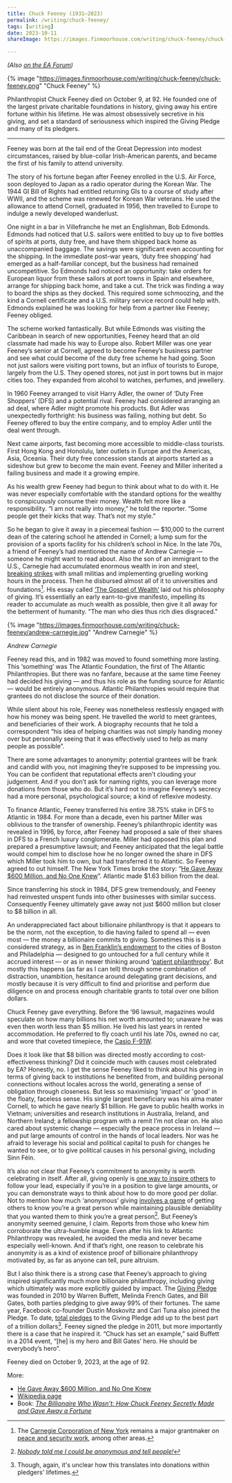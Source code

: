 ```yaml
---
title: Chuck Feeney (1931–2023)
permalink: /writing/chuck-feeney/
tags: [writing]
date: 2023-10-11
shareImage: https://images.finmoorhouse.com/writing/chuck-feeney/chuck-feeney.png

---
```


*(Also [on the EA Forum](https://finmoorhouse.com/writing/chuck-feeney/))*

{% image "https://images.finmoorhouse.com/writing/chuck-feeney/chuck-feeney.png" "Chuck Feeney" %}

Philanthropist Chuck Feeney died on October 9, at 92. He founded one of the largest private charitable foundations in history, giving away his entire fortune within his lifetime. He was almost obsessively secretive in his giving, and set a standard of seriousness which inspired the Giving Pledge and many of its pledgers.



------



Feeney was born at the tail end of the Great Depression into modest circumstances, raised by blue-collar Irish-American parents, and became the first of his family to attend university.

The story of his fortune began after Feeney enrolled in the U.S. Air Force, soon deployed to Japan as a radio operator during the Korean War. The 1944 GI Bill of Rights had entitled returning GIs to a course of study after WWII, and the scheme was renewed for Korean War veterans. He used the allowance to attend Cornell, graduated in 1956, then travelled to Europe to indulge a newly developed wanderlust.

One night in a bar in Villefranche he met an Englishman, Bob Edmonds. Edmonds had noticed that U.S. sailors were entitled to buy up to five bottles of spirits at ports, duty free, and have them shipped back home as unaccompanied baggage. The savings were significant even accounting for the shipping. In the immediate post-war years, ‘duty free shopping’ had emerged as a half-familiar concept, but the business had remained uncompetitive. So Edmonds had noticed an opportunity: take orders for European liquor from these sailors at port towns in Spain and elsewhere, arrange for shipping back home, and take a cut. The trick was finding a way to board the ships as they docked. This required some schmoozing, and the kind a Cornell certificate and a U.S. military service record could help with. Edmonds explained he was looking for help from a partner like Feeney; Feeney obliged.

The scheme worked fantastically. But while Edmonds was visiting the Caribbean in search of new opportunities, Feeney heard that an old classmate had made his way to Europe also. Robert Miller was one year Feeney’s senior at Cornell, agreed to become Feeney’s business partner and see what could become of the duty free scheme he had going. Soon not just sailors were visiting port towns, but an influx of tourists to Europe, largely from the U.S. They opened stores, not just in port towns but in major cities too. They expanded from alcohol to watches, perfumes, and jewellery.

In 1960 Feeney arranged to visit Harry Adler, the owner of ‘Duty Free Shoppers’ (DFS) and a potential rival. Feeney had considered arranging an ad deal, where Adler might promote his products. But Adler was unexpectedly forthright: his business was failing, nothing but debt. So Feeney offered to buy the entire company, and to employ Adler until the deal went through. 

Next came airports, fast becoming more accessible to middle-class tourists. First Hong Kong and Honolulu, later outlets in Europe and the Americas, Asia, Oceania. Their duty free concession stands at airports started as a sideshow but grew to become the main event. Feeney and Miller inherited a failing business and made it a growing empire.

As his wealth grew Feeney had begun to think about what to do with it. He was never especially comfortable with the standard options for the wealthy to conspicuously consume their money. Wealth felt more like a responsibility. “I am not really into money,” he told the reporter. “Some people get their kicks that way. That’s not my style.”

So he began to give it away in a piecemeal fashion — $10,000 to the current dean of the catering school he attended in Cornell; a lump sum for the provision of a sports facility for his children’s school in Nice. In the late 70s, a friend of Feeney’s had mentioned the name of Andrew Carnegie — someone he might want to read about. Also the son of an immigrant to the U.S., Carnegie had accumulated enormous wealth in iron and steel, [breaking strikes](https://en.wikipedia.org/wiki/Homestead_strike) with small militias and implementing gruelling working hours in the process. Then he disbursed almost all of it to universities and foundations[^1]. His essay called [‘The Gospel of Wealth’](http://www.swarthmore.edu/SocSci/rbannis1/AIH19th/Carnegie.html) laid out his philosophy of giving. It’s essentially an early earn-to-give manifesto, impelling its reader to accumulate as much wealth as possible, then give it all away for the betterment of humanity. "The man who dies thus rich dies disgraced."

[^1]: The [Carnegie Corporation of New York](https://www.carnegie.org/) remains a major grantmaker on [peace and security work](https://www.carnegie.org/programs/international-peace-and-security/), among other areas.

{% image "https://images.finmoorhouse.com/writing/chuck-feeney/andrew-carnegie.jpg" "Andrew Carnegie" %}

*Andrew Carnegie*

Feeney read this, and in 1982 was moved to found something more lasting. This ‘something’ was The Atlantic Foundation, the first of The Atlantic Philanthropies. But there was no fanfare, because at the same time Feeney had decided his giving — and thus his role as the funding source for Atlantic — would be entirely anonymous. Atlantic Philanthropies would require that grantees do not disclose the source of their donation.

While silent about his role, Feeney was nonetheless restlessly engaged with how his money was being spent. He travelled the world to meet grantees, and beneficiaries of their work. A biography recounts that he told a correspondent “his idea of helping charities was not simply handing money over but personally seeing that it was effectively used to help as many people as possible”.

There are some advantages to anonymity: potential grantees will be frank and candid with you, not imagining they’re supposed to be impressing you. You can be confident that reputational effects aren’t clouding your judgement. And if you don’t ask for naming rights, you can leverage more donations from those who do. But it’s hard not to imagine Feeney’s secrecy had a more personal, psychological source; a kind of reflexive modesty.

To finance Atlantic, Feeney transferred his entire 38.75% stake in DFS to Atlantic in 1984. For more than a decade, even his partner Miller was oblivious to the transfer of ownership. Feeney’s philanthropic identity was revealed in 1996, by force, after Feeney had proposed a sale of their shares in DFS to a French luxury conglomerate. Miller had opposed this plan and prepared a presumptive lawsuit; and Feeney anticipated that the legal battle would compel him to disclose how he no longer owned the share in DFS which Miller took him to own, but had transferred it to Atlantic. So Feeney agreed to out himself. The New York Times broke the story: “[He Gave Away $600 Million, and No One Knew](https://www.nytimes.com/1997/01/23/nyregion/he-gave-away-600-million-and-no-one-knew.html)”. Atlantic made $1.63 billion from the deal.

Since transferring his stock in 1984, DFS grew tremendously, and Feeney had reinvested unspent funds into other businesses with similar success. Consequently Feeney ultimately gave away not just $600 million but closer to $8 billion in all.

An underappreciated fact about billionaire philanthropy is that it appears to be the norm, not the exception, to die having failed to spend all — even most — the money a billionaire commits to giving. Sometimes this is a considered strategy, as in [Ben Franklin’s endowment](https://www.mentalfloss.com/article/627475/200-year-old-gift-from-benjamin-franklin-to-boston-and-philadelphia) to the cities of Boston and Philadelphia — designed to go untouched for a full century while it accrued interest — or as in newer thinking around ‘[patient philanthropy](https://forum.effectivealtruism.org/topics/patient-altruism)’. But mostly this happens (as far as I can tell) through some combination of distraction, unambition, hesitance around delegating grant decisions, and mostly because it is very difficult to find and prioritise and perform due diligence on and process enough charitable grants to total over one billion dollars.

Chuck Feeney gave everything. Before the ‘96 lawsuit, magazines would speculate on how many billions his net worth amounted to; unaware he was even then worth less than $5 million. He lived his last years in rented accommodation. He preferred to fly coach until his late 70s, owned no car, and wore that coveted timepiece, the [Casio F-91W](https://en.wikipedia.org/wiki/Casio_F-91W).

Does it look like that $8 billion was directed mostly according to cost-effectiveness thinking? Did it coincide much with causes most celebrated by EA? Honestly, no. I get the sense Feeney liked to think about his giving in terms of giving back to institutions he benefited from, and building personal connections without locales across the world, generating a sense of obligation through closeness. But less so maximising 'impact' or 'good' in the floaty, faceless sense. His single largest beneficiary was his alma mater Cornell, to which he gave nearly $1 billion. He gave to public health works in Vietnam; universities and research institutions in Australia, Ireland, and Northern Ireland; a fellowship program with a remit I’m not clear on. He also cared about systemic change — especially the peace process in Ireland — and put large amounts of control in the hands of local leaders. Nor was he afraid to leverage his social and political capital to push for changes he wanted to see, or to give political causes in his personal giving, including Sinn Féin.

It’s also not clear that Feeney’s commitment to anonymity is worth celebrating in itself. After all, giving openly is [one way to inspire others](https://www.givingwhatwecan.org/blog/should-charity-be-anonymous) to follow your lead, especially if you’re in a position to give large amounts, or you can demonstrate ways to think about how to do more good per dollar. Not to mention how much ‘anonymous’ giving [involves a game](https://www.overcomingbias.com/p/should-you-admire-bragshtml) of getting others to know you’re a great person while maintaining plausible deniability that you wanted them to think you’re a great person[^2]. But Feeney’s anonymity seemed genuine, I claim. Reports from those who knew him corroborate the ultra-humble image. Even after his link to Atlantic Philanthropy was revealed, he avoided the media and never became especially well-known. And if that’s right, one reason to celebrate his anonymity is as a kind of existence proof of billionaire philanthropy motivated by, as far as anyone can tell, pure altruism.

[^2]: [*Nobody told me I could be anonymous and tell people!*](https://www.youtube.com/watch?v=zCSyHBuw5DE)

But I also think there is a strong case that Feeney’s approach to giving inspired significantly much more billionaire philanthropy, including giving which ultimately was more explicitly guided by impact. The [Giving Pledge](https://givingpledge.org) was founded in 2010 by Warren Buffett, Melinda French Gates, and Bill Gates, both parties pledging to give away 99% of their fortunes. The same year, Facebook co-founder Dustin Moskovitz and Cari Tuna also joined the Pledge. To date, [total pledges](https://en.wikipedia.org/wiki/The_Giving_Pledge) to the Giving Pledge add up to the best part of a trillion dollars[^3]. Feeney signed the pledge in 2011, but more importantly there is a case that he inspired it. “Chuck has set an example,” said Buffett in a 2014 event, “[he] is my hero and Bill Gates’ hero. He should be everybody’s hero”.

[^3]: Though, again, it's unclear how this translates into donations within pledgers' lifetimes.

Feeney died on October 9, 2023, at the age of 92.

More:

- [He Gave Away $600 Million, and No One Knew](https://www.nytimes.com/1997/01/23/nyregion/he-gave-away-600-million-and-no-one-knew.html)
- [Wikipedia page](https://en.wikipedia.org/wiki/Chuck_Feeney)
- Book: [*The Billionaire Who Wasn't: How Chuck Feeney Secretly Made and Gave Away a Fortune*](https://www.goodreads.com/en/book/show/2842145)
